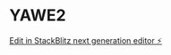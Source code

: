 # YAWE2

[Edit in StackBlitz next generation editor ⚡️](https://stackblitz.com/~/github.com/paragonlab/YAWE2)